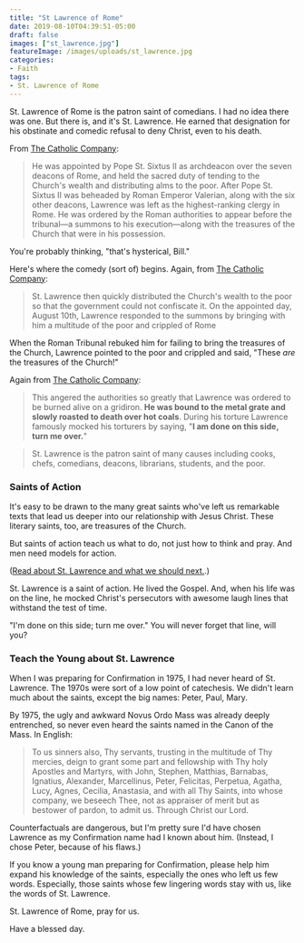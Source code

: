 ```yaml
---
title: "St Lawrence of Rome"
date: 2019-08-10T04:39:51-05:00
draft: false
images: ["st_lawrence.jpg"]
featureImage: /images/uploads/st_lawrence.jpg
categories: 
- Faith
tags:
- St. Lawrence of Rome
---
```

St. Lawrence of Rome is the patron saint of comedians. I had no idea there was one. But there is, and it's St. Lawrence. He earned that designation for his obstinate and comedic refusal to  deny Christ, even to his death. 

From [The Catholic Company](https://www.catholiccompany.com/st-laurence-lawrence-c714/?trk_contact=1UJPB3PSL771MPT7G3JA8S5V8G&aid=3400&utm_campaign=MORNING_OFFERING&trk_sid=JOUVAFHDRFHNRNGBR803V177IS&new=yes&utm_term=http://www.catholiccompany.com/st-laurence-lawrence-c714/&aid=3400&new=yes&engine=email&trk_msg=31CRKRSISV14TAU0S46MMHL430&utm_medium=Email&utm_source=Listrak&engine=email):

> He was appointed by Pope St. Sixtus II as archdeacon over the seven deacons of Rome, and held the sacred duty of tending to the Church's wealth and distributing alms to the poor. After Pope St. Sixtus II was beheaded by Roman Emperor Valerian, along with the six other deacons, Lawrence was left as the highest-ranking clergy in Rome. He was ordered by the Roman authorities to appear before the tribunal—a summons to his execution—along with the treasures of the Church that were in his possession. 

You're probably thinking, "that's hysterical, Bill." 

Here's where the comedy (sort of) begins. Again, from [The Catholic Company](https://www.catholiccompany.com/st-laurence-lawrence-c714/?trk_contact=1UJPB3PSL771MPT7G3JA8S5V8G&aid=3400&utm_campaign=MORNING_OFFERING&trk_sid=JOUVAFHDRFHNRNGBR803V177IS&new=yes&utm_term=http://www.catholiccompany.com/st-laurence-lawrence-c714/&aid=3400&new=yes&engine=email&trk_msg=31CRKRSISV14TAU0S46MMHL430&utm_medium=Email&utm_source=Listrak&engine=email):

> St. Lawrence then quickly distributed the Church's wealth to the poor so that the government could not confiscate it. On the appointed day, August 10th, Lawrence responded to the summons by bringing with him a multitude of the poor and crippled of Rome

When the Roman Tribunal rebuked him for failing to bring the treasures of the Church, Lawrence pointed to the poor and crippled and said, "These _are_ the treasures of the Church!"

Again from [The Catholic Company](https://www.catholiccompany.com/st-laurence-lawrence-c714/?trk_contact=1UJPB3PSL771MPT7G3JA8S5V8G&aid=3400&utm_campaign=MORNING_OFFERING&trk_sid=JOUVAFHDRFHNRNGBR803V177IS&new=yes&utm_term=http://www.catholiccompany.com/st-laurence-lawrence-c714/&aid=3400&new=yes&engine=email&trk_msg=31CRKRSISV14TAU0S46MMHL430&utm_medium=Email&utm_source=Listrak&engine=email):

 > This angered the authorities so greatly that Lawrence was ordered to be burned alive on a gridiron. **He was bound to the metal grate and slowly roasted to death over hot coals**. During his torture Lawrence famously mocked his torturers by saying, "**I am done on this side, turn me over.**" 


> St. Lawrence is the patron saint of many causes including cooks, chefs, comedians, deacons, librarians, students, and the poor.

### Saints of Action

It's easy to be drawn to the many great saints who've left us remarkable texts that lead us deeper into our relationship with Jesus Christ. These literary saints, too, are treasures of the Church. 

But saints of action teach us what to do, not just how to think and pray. And men need models for action. 

([Read about St. Lawrence and what we should next.](https://www.hennessysview.com/2018/08/10/what-should-we-do-next/).)

St. Lawrence is a saint of action. He lived the Gospel. And, when his life was on the line, he mocked Christ's persecutors with awesome laugh lines that withstand the test of time. 

"I'm done on this side; turn me over." You will never forget that line, will you?

### Teach the Young about St. Lawrence

When I was preparing for Confirmation in 1975, I had never heard of St. Lawrence. The 1970s were sort of a low point of catechesis. We didn't learn much about the saints, except the big names: Peter, Paul, Mary. 

By 1975, the ugly and awkward Novus Ordo Mass was already deeply entrenched, so never even heard the saints named in the Canon of the Mass. In English:

> To us sinners also, Thy servants, trusting in the multitude of Thy mercies, deign to grant some part and fellowship with Thy holy Apostles and Martyrs, with John, Stephen, Matthias, Barnabas, Ignatius, Alexander, Marcellinus, Peter, Felicitas, Perpetua, Agatha, Lucy, Agnes, Cecilia, Anastasia, and with all Thy Saints, into whose company, we beseech Thee, not as appraiser of merit but as bestower of pardon, to admit us.  Through Christ our Lord.

Counterfactuals are dangerous, but I'm pretty sure I'd have chosen Lawrence as my Confirmation name had I known about him. (Instead, I chose Peter, because of his flaws.)

If you know a young man preparing for Confirmation, please help him expand his knowledge of the saints, especially the ones who left us few words. Especially, those saints whose few lingering words stay with us, like the words of St. Lawrence.

St. Lawrence of Rome, pray for us.

Have a blessed day. 
